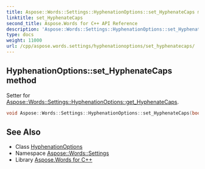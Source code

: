 ```yaml
---
title: Aspose::Words::Settings::HyphenationOptions::set_HyphenateCaps method
linktitle: set_HyphenateCaps
second_title: Aspose.Words for C++ API Reference
description: 'Aspose::Words::Settings::HyphenationOptions::set_HyphenateCaps method. Setter for Aspose::Words::Settings::HyphenationOptions::get_HyphenateCaps in C++.'
type: docs
weight: 11000
url: /cpp/aspose.words.settings/hyphenationoptions/set_hyphenatecaps/
---
```

## HyphenationOptions::set_HyphenateCaps method


Setter for [Aspose::Words::Settings::HyphenationOptions::get_HyphenateCaps](../get_hyphenatecaps/).

```cpp
void Aspose::Words::Settings::HyphenationOptions::set_HyphenateCaps(bool value)
```

## See Also

* Class [HyphenationOptions](../)
* Namespace [Aspose::Words::Settings](../../)
* Library [Aspose.Words for C++](../../../)
